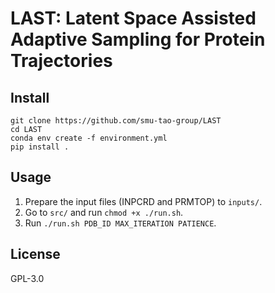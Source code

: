 # LAST: Latent Space Assisted Adaptive Sampling for Protein Trajectories

## Install

```
git clone https://github.com/smu-tao-group/LAST
cd LAST
conda env create -f environment.yml
pip install .
```

## Usage

1. Prepare the input files (INPCRD and PRMTOP) to `inputs/`.
2. Go to `src/` and run `chmod +x ./run.sh`.
3. Run `./run.sh PDB_ID MAX_ITERATION PATIENCE`. 

## License

GPL-3.0
